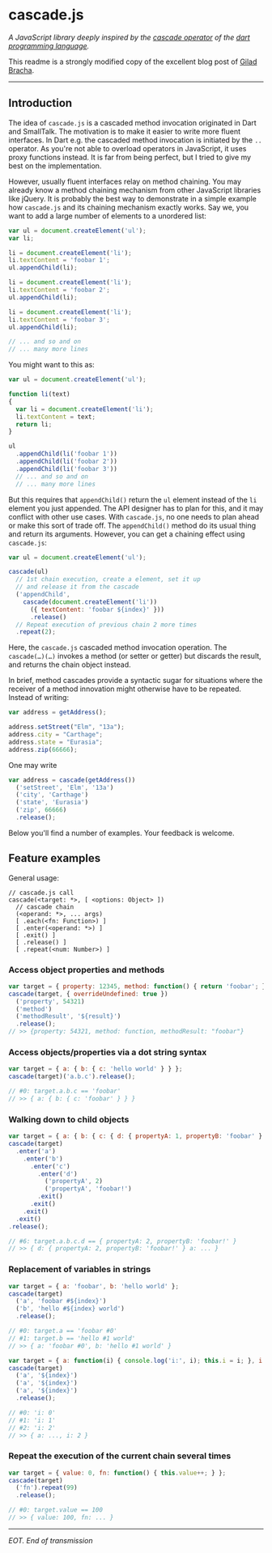 # cascade.js

*A JavaScript library deeply inspired by the [cascade operator](https://www.dartlang.org/docs/spec/latest/dart-language-specification.html#h.30hsq2v14fk2)
of the [dart programming language](https://www.dartlang.org).*

This readme is a strongly modified copy of the excellent blog post of
[Gilad Bracha](http://news.dartlang.org/2012/02/method-cascades-in-dart-posted-by-gilad.html).

--------------------------------------------------------------------------------

## Introduction

The idea of `cascade.js` is a cascaded method invocation originated in
Dart and SmallTalk. The motivation is to make it easier to write more fluent
interfaces. In Dart e.g. the cascaded method invocation is initiated by the `..`
operator. As you're not able to overload operators in JavaScript, it uses proxy
functions instead. It is far from being perfect, but I tried to give my best
on the implementation.

However, usually fluent interfaces relay on method chaining. You may already
know a method chaining mechanism from other JavaScript libraries like jQuery.
It is probably the best way to demonstrate in a simple example how `cascade.js`
and its chaining mechanism exactly works. Say we, you want to add a large number
of elements to a unordered list:

```javascript
var ul = document.createElement('ul');
var li;

li = document.createElement('li');
li.textContent = 'foobar 1';
ul.appendChild(li);

li = document.createElement('li');
li.textContent = 'foobar 2';
ul.appendChild(li);

li = document.createElement('li');
li.textContent = 'foobar 3';
ul.appendChild(li);

// ... and so and on
// ... many more lines
```

You might want to this as:

```javascript
var ul = document.createElement('ul');

function li(text)
{
  var li = document.createElement('li');
  li.textContent = text;
  return li;
}

ul
  .appendChild(li('foobar 1'))
  .appendChild(li('foobar 2'))
  .appendChild(li('foobar 3'))
  // ... and so and on
  // ... many more lines
```

But this requires that `appendChild()` return the `ul` element instead of the
`li` element you just appended. The API designer has to plan for this, and it
may conflict with other use cases. With `cascade.js`, no one needs to plan
ahead or make this sort of trade off. The `appendChild()` method do its usual
thing and return its arguments. However, you can get a chaining effect using
`cascade.js`:

```javascript
var ul = document.createElement('ul');

cascade(ul)
  // 1st chain execution, create a element, set it up
  // and release it from the cascade
  ('appendChild',
    cascade(document.createElement('li'))
      ({ textContent: 'foobar ${index}' }))
      .release()
  // Repeat execution of previous chain 2 more times
  .repeat(2);
```
Here, the `cascade.js` cascaded method invocation operation. The `cascade(…)(…)`
invokes a method (or setter or getter) but discards the result, and returns the
chain object instead.

In brief, method cascades provide a syntactic sugar for situations where the
receiver of a method innovation might otherwise have to be repeated. Instead of
writing:

```javascript
var address = getAddress();

address.setStreet("Elm", "13a");
address.city = "Carthage";
address.state = "Eurasia";
address.zip(66666);
```

One may write

```javascript
var address = cascade(getAddress())
  ('setStreet', 'Elm', '13a')
  ('city', 'Carthage')
  ('state', 'Eurasia')
  ('zip', 66666)
  .release();
```

Below you'll find a number of examples. Your feedback is welcome.


## Feature examples

General usage:

```
// cascade.js call
cascade(<target: *>, [ <options: Object> ])
  // cascade chain
  (<operand: *>, ... args)
  [ .each(<fn: Function>) ]
  [ .enter(<operand: *>) ]
  [ .exit() ]
  [ .release() ]
  [ .repeat(<num: Number>) ]
```


### Access object properties and methods
```javascript
var target = { property: 12345, method: function() { return 'foobar'; } };
cascade(target, { overrideUndefined: true })
  ('property', 54321)
  ('method')
  ('methodResult', '${result}')
  .release();
// >> {property: 54321, method: function, methodResult: "foobar"}
```

### Access objects/properties via a dot string syntax
```javascript
var target = { a: { b: { c: 'hello world' } } };
cascade(target)('a.b.c').release();

// #0: target.a.b.c == 'foobar'
// >> { a: { b: { c: 'foobar' } } }
```

### Walking down to child objects
```javascript
var target = { a: { b: { c: { d: { propertyA: 1, propertyB: 'foobar' } } } } };
cascade(target)
  .enter('a')
    .enter('b')
      .enter('c')
        .enter('d')
          ('propertyA', 2)
          ('propertyA', 'foobar!')
        .exit()
      .exit()
    .exit()
  .exit()
.release();

// #6: target.a.b.c.d == { propertyA: 2, propertyB: 'foobar!' }
// >> { d: { propertyA: 2, propertyB: 'foobar!' } a: ... }
```

### Replacement of variables in strings
```javascript
var target = { a: 'foobar', b: 'hello world' };
cascade(target)
  ('a', 'foobar #${index}')
  ('b', 'hello #${index} world')
  .release();

// #0: target.a == 'foobar #0'
// #1: target.b == 'hello #1 world'
// >> { a: 'foobar #0', b: 'hello #1 world' }
```

```javascript
var target = { a: function(i) { console.log('i:', i); this.i = i; }, i: 0 };
cascade(target)
  ('a', '${index}')
  ('a', '${index}')
  ('a', '${index}')
  .release();

// #0: 'i: 0'
// #1: 'i: 1'
// #2: 'i: 2'
// >> { a: ..., i: 2 }
```

### Repeat the execution of the current chain several times
```javascript
var target = { value: 0, fn: function() { this.value++; } };
cascade(target)
  ('fn').repeat(99)
  .release();

// #0: target.value == 100
// >> { value: 100, fn: ... }
```

--------------------------------------------------------------------------------

*EOT. End of transmission*
